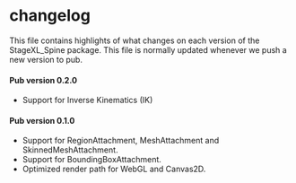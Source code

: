 # changelog

This file contains highlights of what changes on each version of the StageXL_Spine
package. This file is normally updated whenever we push a new version to pub.

#### Pub version 0.2.0
  * Support for Inverse Kinematics (IK)

#### Pub version 0.1.0
  * Support for RegionAttachment, MeshAttachment and SkinnedMeshAttachment.
  * Support for BoundingBoxAttachment.
  * Optimized render path for WebGL and Canvas2D.
